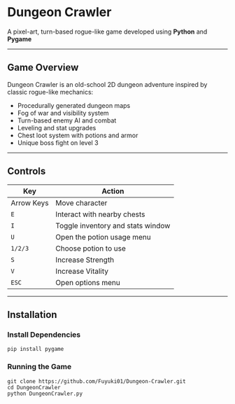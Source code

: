 # Dungeon Crawler

A pixel-art, turn-based rogue-like game developed using **Python** and **Pygame**

---

## Game Overview

Dungeon Crawler is an old-school 2D dungeon adventure inspired by classic rogue-like mechanics:

- Procedurally generated dungeon maps
- Fog of war and visibility system
- Turn-based enemy AI and combat
- Leveling and stat upgrades
- Chest loot system with potions and armor
- Unique boss fight on level 3

---

## Controls

| Key         | Action                             |
|-------------|------------------------------------|
| Arrow Keys  | Move character                     |
| `E`         | Interact with nearby chests        |
| `I`         | Toggle inventory and stats window  |
| `U`         | Open the potion usage menu         |
| `1/2/3`     | Choose potion to use               |
| `S`         | Increase Strength                  |
| `V`         | Increase Vitality                  |
| `ESC`       | Open options menu                  |

---

## Installation

### Install Dependencies

```
pip install pygame
```

### Running the Game

```
git clone https://github.com/Fuyuki01/Dungeon-Crawler.git
cd DungeonCrawler
python DungeonCrawler.py
```
